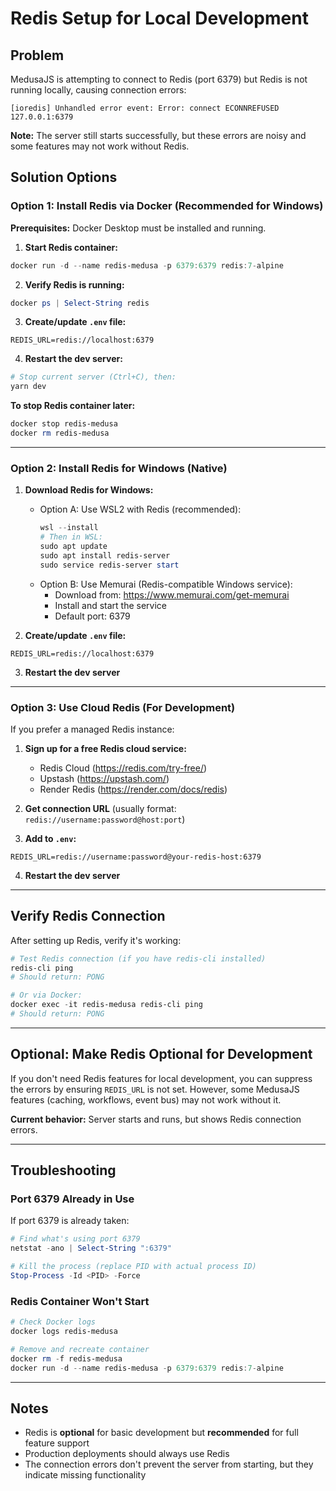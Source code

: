 # Redis Setup for Local Development

## Problem
MedusaJS is attempting to connect to Redis (port 6379) but Redis is not running locally, causing connection errors:
```
[ioredis] Unhandled error event: Error: connect ECONNREFUSED 127.0.0.1:6379
```

**Note:** The server still starts successfully, but these errors are noisy and some features may not work without Redis.

## Solution Options

### Option 1: Install Redis via Docker (Recommended for Windows)

**Prerequisites:** Docker Desktop must be installed and running.

1. **Start Redis container:**
```powershell
docker run -d --name redis-medusa -p 6379:6379 redis:7-alpine
```

2. **Verify Redis is running:**
```powershell
docker ps | Select-String redis
```

3. **Create/update `.env` file:**
```env
REDIS_URL=redis://localhost:6379
```

4. **Restart the dev server:**
```powershell
# Stop current server (Ctrl+C), then:
yarn dev
```

**To stop Redis container later:**
```powershell
docker stop redis-medusa
docker rm redis-medusa
```

---

### Option 2: Install Redis for Windows (Native)

1. **Download Redis for Windows:**
   - Option A: Use WSL2 with Redis (recommended):
     ```powershell
     wsl --install
     # Then in WSL:
     sudo apt update
     sudo apt install redis-server
     sudo service redis-server start
     ```
   - Option B: Use Memurai (Redis-compatible Windows service):
     - Download from: https://www.memurai.com/get-memurai
     - Install and start the service
     - Default port: 6379

2. **Create/update `.env` file:**
```env
REDIS_URL=redis://localhost:6379
```

3. **Restart the dev server**

---

### Option 3: Use Cloud Redis (For Development)

If you prefer a managed Redis instance:

1. **Sign up for a free Redis cloud service:**
   - Redis Cloud (https://redis.com/try-free/)
   - Upstash (https://upstash.com/)
   - Render Redis (https://render.com/docs/redis)

2. **Get connection URL** (usually format: `redis://username:password@host:port`)

3. **Add to `.env`:**
```env
REDIS_URL=redis://username:password@your-redis-host:6379
```

4. **Restart the dev server**

---

## Verify Redis Connection

After setting up Redis, verify it's working:

```powershell
# Test Redis connection (if you have redis-cli installed)
redis-cli ping
# Should return: PONG

# Or via Docker:
docker exec -it redis-medusa redis-cli ping
# Should return: PONG
```

---

## Optional: Make Redis Optional for Development

If you don't need Redis features for local development, you can suppress the errors by ensuring `REDIS_URL` is not set. However, some MedusaJS features (caching, workflows, event bus) may not work without it.

**Current behavior:** Server starts and runs, but shows Redis connection errors.

---

## Troubleshooting

### Port 6379 Already in Use

If port 6379 is already taken:

```powershell
# Find what's using port 6379
netstat -ano | Select-String ":6379"

# Kill the process (replace PID with actual process ID)
Stop-Process -Id <PID> -Force
```

### Redis Container Won't Start

```powershell
# Check Docker logs
docker logs redis-medusa

# Remove and recreate container
docker rm -f redis-medusa
docker run -d --name redis-medusa -p 6379:6379 redis:7-alpine
```

---

## Notes

- Redis is **optional** for basic development but **recommended** for full feature support
- Production deployments should always use Redis
- The connection errors don't prevent the server from starting, but they indicate missing functionality
